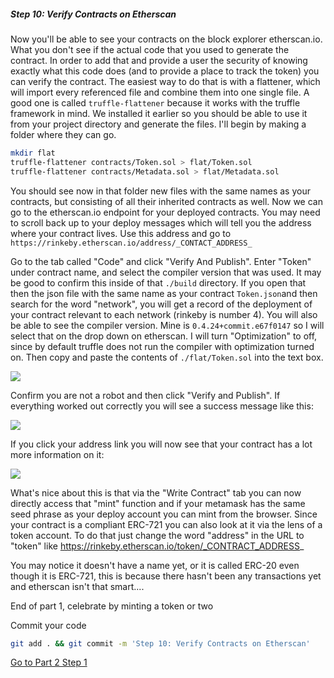 
##### Step 10: Verify Contracts on Etherscan

Now you'll be able to see your contracts on the block explorer etherscan.io. What you don't see if the actual code that you used to generate the contract. In order to add that and provide a user the security of knowing exactly what this code does (and to provide a place to track the token) you can verify the contract. The easiest way to do that is with a flattener, which will import every referenced file and combine them into one single file. A good one is called `truffle-flattener` because it works with the truffle framework in mind. We installed it earlier so you should be able to use it from your project directory and generate the files. I'll begin by making a folder where they can go.

```bash
mkdir flat
truffle-flattener contracts/Token.sol > flat/Token.sol
truffle-flattener contracts/Metadata.sol > flat/Metadata.sol
```

You should see now in that folder new files with the same names as your contracts, but consisting of all their inherited contracts as well. Now we can go to the etherscan.io endpoint for your deployed contracts. You may need to scroll back up to your deploy messages which will tell you the address where your contract lives. Use this address and go to `https://rinkeby.etherscan.io/address/_CONTACT_ADDRESS_`

Go to the tab called "Code" and click "Verify And Publish".  Enter "Token" under contract name, and select the compiler version that was used. It may be good to confirm this inside of that `./build` directory. If you open that then the json file with the same name as your contract `Token.json`and then search for the word "network", you will get a record of the deployment of your contract relevant to each network (rinkeby is number 4). You will also be able to see the compiler version. Mine is `0.4.24+commit.e67f0147` so I will select that on the drop down on etherscan. I will turn "Optimization" to off, since by default truffle does not run the compiler with optimization turned on. Then copy and paste the contents of `./flat/Token.sol` into the text box.

![](https://uc2f0e18954ef9af004113a7dbff.previews.dropboxusercontent.com/p/thumb/AASg_QjABUJEz_RWkFsUZnQtm224kccV5xIRZWRF9oaaByY5cIEwrLh56ExlHAWnsEpuq8eYdP5bNHkAuOHHdHtBLD1UBV6emwDJdNGgi2rzIElWz5OHbwvpw0xLX5UIbZACYdFAXy260xiBjIzqHCu-H5yVqA18iLHJEDoBoc9rJ7TeLW2LoyaCWbAiJU5S-Ypu-UwRVF_nR91AEbJNVy_mx3t81CQp-fkW2UFj_TIgQ3M6xI7GBygMEogrVFekOyWX4cJ1xp38znQXWyf8yXyFDI2jAQjf7GNXh-NPR3DZedE9ilevyuhsUqa-jAUusKspH-upr-hK4eQ8r_9t4eLb/p.png?size=1600x1200&size_mode=3)

Confirm you are not a robot and then click "Verify and Publish". If everything worked out correctly you will see a success message like this:

![](https://uc49f381dace0d97ad8daf33649b.previews.dropboxusercontent.com/p/thumb/AARE2XDZMAIUMRHw0EHhBXOMekmTGdlUM3awL93aICPT5qAcG-9lBzq0IyOZxBGLVzXBjhDH2gQtn9PeIO3-BNQZgBi8j6FWWQ94ErOhqcJmqQkYfd16BLeZrGpl_G5lEhKSpOxY-tBrLQ1ejQszemaL4_0G1696zWl45IVZLaYeIz1PFrGhPZ3d6hSkAUPccDAhH25SJ46pAD3xSnLsaTDbbGtmS_Q_K9AHMLJn_s-4Xuqj9yJLT5LJ1gvGfssQ21rG-jDeqq3lD-NSXNQocPw6zgtLLy8JWuMqDSWxPd140SWyq4HqH15zDRXJw1lHNJIF6ignEFJ5GRU1Jf8HAgmh/p.png?size=1600x1200&size_mode=3)

If you click your address link you will now see that your contract has a lot more information on it:

![](https://uc50aa7dbe41b77b3738d47ffbf8.previews.dropboxusercontent.com/p/thumb/AATcfQB6ENsTA06SmRHzA95UvfyJ2FubZpwX-K-sr9xqYzwlUGEu4qXPp8YVLuxr8XKub3jrxn-mTqaA50IM6jBZNjK1Cu_exrEmHXDowHZmfY8mRrlvORturZJrktbvn6T1T4kXhD4SKBxZj0TRXDK4A2mRPNwDYOHW6Hb6Il_7GVWkBGxGSGCpdlGEwwJ8zK37-R9lO1ffIbGixi41igPwm8A3WalVScuae-d8ePGtN_WLYYn5UyKRVk3tjS0JW9ZdvbISzPibYixj4GUvBE4tvcZ6d8-rRz5UF0AD8wgUQEISrp6IE9sC_6WMusp1P4ySBgTSL32zPT2Bte4kskYi/p.png?size=1600x1200&size_mode=3)

What's nice about this is that via the "Write Contract" tab you can now directly access that "mint" function and if your metamask has the same seed phrase as your deploy account you can mint from the browser. Since your contract is a compliant ERC-721 you can also look at it via the lens of a token account. To do that just change the word "address" in the URL to "token" like https://rinkeby.etherscan.io/token/_CONTRACT_ADDRESS_

You may notice it doesn't have a name yet, or it is called ERC-20 even though it is ERC-721, this is because there hasn't been any transactions yet and etherscan isn't that smart....

End of part 1, celebrate by minting a token or two

Commit your code

```bash
git add . && git commit -m 'Step 10: Verify Contracts on Etherscan'
```

[Go to Part 2 Step 1](2-1.md)
